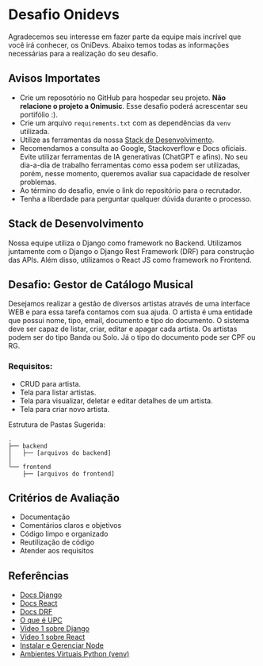 # Desafio Onidevs

Agradecemos seu interesse em fazer parte da equipe mais incrível que você irá conhecer, os OniDevs. Abaixo temos todas as informações necessárias para a realização do seu desafio.

## Avisos Importates

- Crie um reposotório no GitHub para hospedar seu projeto. **Não relacione o projeto a Onimusic**. Esse desafio poderá acrescentar seu portifólio :).
- Crie um arquivo `requirements.txt` com as dependências da `venv` utilizada.
- Utilize as ferramentas da nossa [Stack de Desenvolvimento](#stack-de-desenvolvimento).
- Recomendamos a consulta ao Google, Stackoverflow e Docs oficiais. Evite utilizar ferramentas de IA generativas (ChatGPT e afins). No seu dia-a-dia de trabalho ferramentas como essa podem ser utilizadas, porém, nesse momento, queremos avaliar sua capacidade de resolver problemas.
- Ao término do desafio, envie o link do repositório para o recrutador.
- Tenha a liberdade para perguntar qualquer dúvida durante o processo.

## Stack de Desenvolvimento

Nossa equipe utiliza o Django como framework no Backend. Utilizamos juntamente com o Django o Django Rest Framework (DRF) para construção das APIs. Além disso, utilizamos o React JS como framework no Frontend.

## Desafio: Gestor de Catálogo Musical

Desejamos realizar a gestão de diversos artistas através de uma interface WEB e para essa tarefa contamos com sua ajuda. O artista é uma entidade que possui nome, tipo, email, documento e tipo do documento. O sistema deve ser capaz de listar, criar, editar e apagar cada artista. Os artistas podem ser do tipo Banda ou Solo. Já o tipo do documento pode ser CPF ou RG.

### Requisitos:

- CRUD para artista.
- Tela para listar artistas.
- Tela para visualizar, deletar e editar detalhes de um artista.
- Tela para criar novo artista.

Estrutura de Pastas Sugerida:
```
.
├── backend
│   ├── [arquivos do backend]
│
└── frontend
    ├── [arquivos do frontend]
```

## Critérios de Avaliação

- Documentação
- Comentários claros e objetivos
- Código limpo e organizado
- Reutilização de código
- Atender aos requisitos

## Referências

- [Docs Django](https://docs.djangoproject.com/en/5.0/)  
- [Docs React](https://react.dev/learn)
- [Docs DRF](https://www.django-rest-framework.org/)
- [O que é UPC](https://tecnoblog.net/responde/o-que-e-upc-codigo-de-produto/)
- [Vídeo 1 sobre Django](https://www.youtube.com/watch?v=nGIg40xs9e4)
- [Vídeo 1 sobre React](https://www.youtube.com/watch?v=SqcY0GlETPk)
- [Instalar e Gerenciar Node](https://dev.to/oricardos/gerenciando-versoes-do-nodejs-com-nvm-cjc)
- [Ambientes Virtuais Python (venv)](https://docs.python.org/pt-br/3/tutorial/venv.html)
